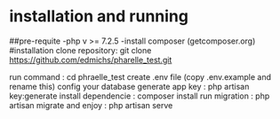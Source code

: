 # installation and running
##pre-requite
-php v >= 7.2.5 
-install composer (getcomposer.org)
#installation
clone repository: git clone https://github.com/edmichs/pharelle_test.git

run command :  cd phraelle_test
create .env file (copy .env.example and rename this)
config your database
generate app key : php artisan key:generate
install dependencie : composer install
run migration : php artisan migrate
and enjoy : php artisan serve
 

